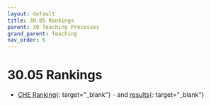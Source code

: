 ```yaml
---
layout: default
title: 30.05 Rankings
parent: 30 Teaching Processes
grand_parent: Teaching
nav_order: 6
---
```


# 30.05 Rankings

- [CHE Ranking](https://www.che.de/){: target="_blank"} - and [results](https://studiengaenge.zeit.de/ranking){: target="_blank"}